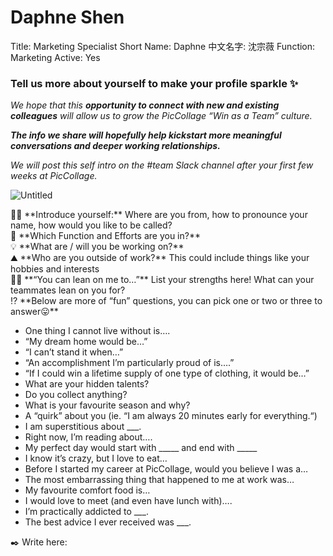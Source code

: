 # Daphne Shen

Title: Marketing Specialist
Short Name: Daphne
中文名字: 沈宗薇
Function: Marketing
Active: Yes

### Tell us more about yourself to make your profile sparkle ✨

*We hope that this **opportunity to connect with new and existing colleagues** will allow us to grow the PicCollage “Win as a Team” culture.* 

***The info we share will hopefully help kickstart more meaningful conversations and deeper working relationships.*** 

*We will post this self intro on the #team Slack channel after your first few weeks at PicCollage.* 

![Untitled](Daphne%20Shen%20121c4cbd97644bf5949afbc8c01bb011/Untitled.png)

<aside>
👋🏻 **Introduce yourself:** Where are you from, how to pronounce your name, how would you like to be called?

</aside>

<aside>
💼 **Which Function and Efforts are you in?**

</aside>

<aside>
💡 **What are / will you be working on?**

</aside>

<aside>
⛰️ **Who are you outside of work?** This could include things like your hobbies and interests

</aside>

<aside>
💪🏻 **“You can lean on me to…”** List your strengths here! What can your teammates lean on you for?

</aside>

<aside>
⁉️ **Below are more of “fun” questions, you can pick one or two or three to answer😛**

</aside>

- One thing I cannot live without is….
- “My dream home would be…”
- “I can’t stand it when…”
- “An accomplishment I’m particularly proud of is….”
- “If I could win a lifetime supply of one type of clothing, it would be…”
- What are your hidden talents?
- Do you collect anything?
- What is your favourite season and why?
- A “quirk” about you (ie. “I am always 20 minutes early for everything.“)
- I am superstitious about ___.
- Right now, I’m reading about….
- My perfect day would start with _____ and end with _____
- I know it’s crazy, but I love to eat…
- Before I started my career at PicCollage, would you believe I was a…
- The most embarrassing thing that happened to me at work was…
- My favourite comfort food is…
- I would love to meet (and even have lunch with)….
- I’m practically addicted to ___.
- The best advice I ever received was ___.

<aside>
✒️ Write here:

</aside>